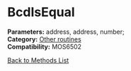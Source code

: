# BcdIsEqual

**Parameters:** address, address, number;  
**Category:** [Other routines](../categories/other_routines.md)  
**Compatibility:** MOS6502  


[Back to Methods List](../../SUMMARY.md)
